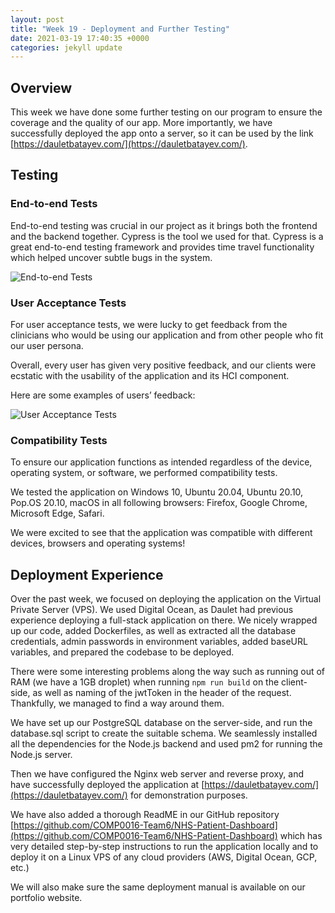 ```yaml
---
layout: post
title: "Week 19 - Deployment and Further Testing"
date: 2021-03-19 17:40:35 +0000
categories: jekyll update
---
```


## Overview
This week we have done some further testing on our program to ensure the coverage and the quality of our app. More importantly, we have successfully deployed the app onto a server, so it can be used by the link [https://dauletbatayev.com/](https://dauletbatayev.com/).

## Testing

### End-to-end Tests

End-to-end testing was crucial in our project as it brings both the frontend and the backend together. Cypress is the tool we used for that. Cypress is a great end-to-end testing framework and provides time travel functionality which helped uncover subtle bugs in the system.

![End-to-end Tests](/Dev-Blog/assets/week19/end-to-end_test.png)

### User Acceptance Tests

For user acceptance tests, we were lucky to get feedback from the clinicians who would be using our application and from other people who fit our user persona.

Overall, every user has given very positive feedback, and our clients were ecstatic with the usability of the application and its HCI component.

Here are some examples of users’ feedback:

![User Acceptance Tests](/Dev-Blog/assets/week19/user_acceptance_test.png)

### Compatibility Tests

To ensure our application functions as intended regardless of the device, operating system, or software, we performed compatibility tests.

We tested the application on Windows 10, Ubuntu 20.04, Ubuntu 20.10, Pop.OS 20.10, macOS in all following browsers: Firefox, Google Chrome, Microsoft Edge, Safari.

We were excited to see that the application was compatible with different devices, browsers and operating systems!

## Deployment Experience

Over the past week, we focused on deploying the application on the Virtual Private Server (VPS). We used Digital Ocean, as Daulet had previous experience deploying a full-stack application on there. We nicely wrapped up our code, added Dockerfiles, as well as extracted all the database credentials, admin passwords in environment variables, added baseURL variables, and prepared the codebase to be deployed.

There were some interesting problems along the way such as running out of RAM (we have a 1GB droplet) when running `npm run build` on the client-side, as well as naming of the jwtToken in the header of the request. Thankfully, we managed to find a way around them.

We have set up our PostgreSQL database on the server-side, and run the database.sql script to create the suitable schema. We seamlessly installed all the dependencies for the Node.js backend and used pm2 for running the Node.js server.

Then we have configured the Nginx web server and reverse proxy, and have successfully deployed the application at [https://dauletbatayev.com/](https://dauletbatayev.com/) for demonstration purposes.

We have also added a thorough ReadME in our GitHub repository [https://github.com/COMP0016-Team6/NHS-Patient-Dashboard](https://github.com/COMP0016-Team6/NHS-Patient-Dashboard) which has very detailed step-by-step instructions to run the application locally and to deploy it on a Linux VPS of any cloud providers (AWS, Digital Ocean, GCP, etc.)

We will also make sure the same deployment manual is available on our portfolio website.
